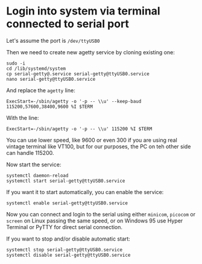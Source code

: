# Login into system via terminal connected to serial port

Let's assume the port is `/dev/ttyUSB0`

Then we need to create new agetty service by cloning existing one:

```
sudo -i
cd /lib/systemd/system
cp serial-getty@.service serial-getty@ttyUSB0.service
nano serial-getty@ttyUSB0.service
```

And replace the `agetty` line:

```
ExecStart=-/sbin/agetty -o '-p -- \\u' --keep-baud 115200,57600,38400,9600 %I $TERM
```

With the line:

```
ExecStart=-/sbin/agetty -o '-p -- \\u' 115200 %I $TERM
```

You can use lower speed, like 9600 or even 300 if you are using real vintage terminal like VT100,
but for our purposes, the PC on teh other side can handle 115200.

Now start the service:

```
systemctl daemon-reload
systemctl start serial-getty@ttyUSB0.service
```

If you want it to start automatically, you can enable the service:
```
systemctl enable serial-getty@ttyUSB0.service
```

Now you can connect and login to the serial using either `minicom`, `picocom` or `screen` on Linux passing
the same speed, or on Windows 95 use Hyper Terminal or PyTTY for direct serial connection.

If you want to stop and/or disable automatic start:
```
systemctl stop serial-getty@ttyUSB0.service
systemctl disable serial-getty@ttyUSB0.service
```

